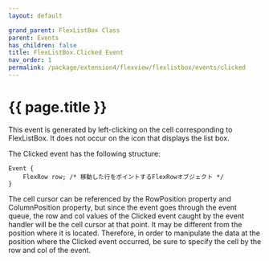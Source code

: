 ```yaml
---
layout: default

grand_parent: FlexListBox Class
parent: Events
has_children: false
title: FlexListBox.Clicked Event
nav_order: 1
permalink: /package/extension4/flexview/flexlistbox/events/clicked
---
```

# {{ page.title }}

This event is generated by left-clicking on the cell corresponding to FlexListBox. It does not occur on the icon that displays the list box.

The Clicked event has the following structure:

```
Event {
    FlexRow row; /* 移動した行をポイントするFlexRowオブジェクト */
}
```

The cell cursor can be referenced by the RowPosition property and ColumnPosition property, but since the event goes through the event queue, the row and col values of the Clicked event caught by the event handler will be the cell cursor at that point. It may be different from the position where it is located. Therefore, in order to manipulate the data at the position where the Clicked event occurred, be sure to specify the cell by the row and col of the event.
